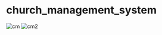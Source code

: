 # church_management_system

![cm](https://user-images.githubusercontent.com/96838769/221399704-02286364-cdb5-4fc3-98d7-219ce9aba69a.png)
![cm2](https://user-images.githubusercontent.com/96838769/221399716-cd8b6f28-324d-4cfd-8702-4fe79b47727e.png)
